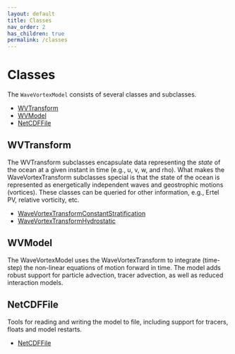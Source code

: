 ```yaml
---
layout: default
title: Classes
nav_order: 2
has_children: true
permalink: /classes
---
```


#  Classes

The `WaveVortexModel` consists of several classes and subclasses.

- [WVTransform](/classes/wvtransform.html)
- [WVModel](/classes/wvmodel.html)
- [NetCDFFile](/classes/netcdffile.html)

## WVTransform

The WVTransform subclasses encapsulate data representing the *state* of the ocean at a given instant in time (e.g., u, v, w, and rho). What makes the WaveVortexTransform subclasses special is that the state of the ocean is represented as energetically independent waves and geostrophic motions (vortices). These classes can be queried for other information, e.g., Ertel PV, relative vorticity, etc.

- [WaveVortexTransformConstantStratification]()
- [WaveVortexTransformHydrostatic]()

## WVModel

The WaveVortexModel uses the WaveVortexTransform to integrate (time-step) the non-linear equations of motion forward in time. The model adds robust support for particle advection, tracer advection, as well as reduced interaction models.

## NetCDFFile

Tools for reading and writing the model to file, including support for tracers, floats and model restarts.

- [NetCDFFile](/classes/netcdffile.html)
